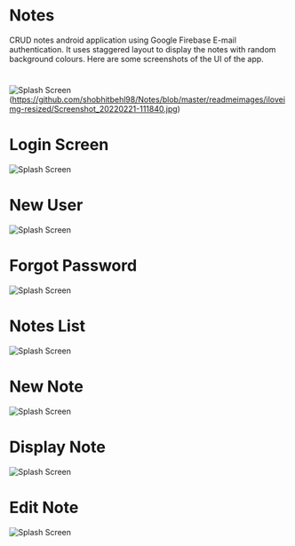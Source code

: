 # Notes
CRUD notes android application using Google Firebase E-mail authentication. It uses staggered layout to display the notes with random background colours. Here are some screenshots of the UI of the app.

#

![Splash Screen](https://github.com/shobhitbehl98/Notes/blob/master/readmeimages/iloveimg-resized/Screenshot_20220221-114903.jpg)(https://github.com/shobhitbehl98/Notes/blob/master/readmeimages/iloveimg-resized/Screenshot_20220221-111840.jpg)

# Login Screen
![Splash Screen](https://github.com/shobhitbehl98/Notes/blob/master/readmeimages/iloveimg-resized/Screenshot_20220221-111840.jpg)
# New User
![Splash Screen](https://github.com/shobhitbehl98/Notes/blob/master/readmeimages/iloveimg-resized/Screenshot_20220221-123930.jpg)
# Forgot Password
![Splash Screen](https://github.com/shobhitbehl98/Notes/blob/master/readmeimages/iloveimg-resized/Screenshot_20220221-115148.jpg)
# Notes List 
![Splash Screen](https://github.com/shobhitbehl98/Notes/blob/master/readmeimages/iloveimg-resized/Screenshot_20220221-114927.jpg)
# New Note
![Splash Screen](https://github.com/shobhitbehl98/Notes/blob/master/readmeimages/iloveimg-resized/Screenshot_20220221-115307.jpg)
# Display Note
![Splash Screen](https://github.com/shobhitbehl98/Notes/blob/master/readmeimages/iloveimg-resized/Screenshot_20220221-115319.jpg)
# Edit Note
![Splash Screen](https://github.com/shobhitbehl98/Notes/blob/master/readmeimages/iloveimg-resized/Screenshot_20220221-115331.jpg)
